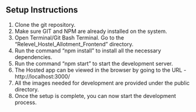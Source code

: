 ## Setup Instructions
1. Clone the git repository. 
2. Make sure GIT and NPM are already installed on the system.
3. Open Terminal/Git Bash Terminal. Go to the “Relevel_Hostel_Allotment_Frontend” directory.
4. Run the command “npm install” to install all the necessary dependencies.
5. Run the command “npm start” to start the development server.
6. The Hosted app can be viewed in the browser by going to the URL - http://localhost:3000/
7. All the images needed for development are provided under the public directory.	
8. Once the setup is complete, you can now start the development process.
